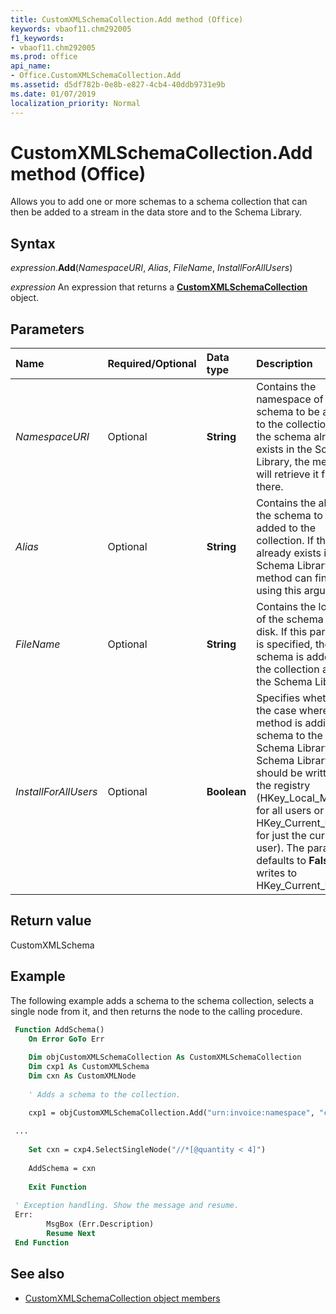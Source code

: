 ```yaml
---
title: CustomXMLSchemaCollection.Add method (Office)
keywords: vbaof11.chm292005
f1_keywords:
- vbaof11.chm292005
ms.prod: office
api_name:
- Office.CustomXMLSchemaCollection.Add
ms.assetid: d5df782b-0e8b-e827-4cb4-40ddb9731e9b
ms.date: 01/07/2019
localization_priority: Normal
---
```



# CustomXMLSchemaCollection.Add method (Office)

Allows you to add one or more schemas to a schema collection that can then be added to a stream in the data store and to the Schema Library. 


## Syntax

_expression_.**Add**(_NamespaceURI_, _Alias_, _FileName_, _InstallForAllUsers_)

_expression_ An expression that returns a **[CustomXMLSchemaCollection](Office.CustomXMLSchemaCollection.md)** object.


## Parameters

|Name|Required/Optional|Data type|Description|
|:-----|:-----|:-----|:-----|
| _NamespaceURI_|Optional|**String**|Contains the namespace of the schema to be added to the collection. If the schema already exists in the Schema Library, the method will retrieve it from there.|
| _Alias_|Optional|**String**|Contains the alias of the schema to be added to the collection. If the alias already exists in the Schema Library, the method can find it using this argument.|
| _FileName_|Optional|**String**|Contains the location of the schema on a disk. If this parameter is specified, the schema is added to the collection and to the Schema Library.|
| _InstallForAllUsers_|Optional|**Boolean**|Specifies whether, in the case where the method is adding the schema to the Schema Library, the Schema Library keys should be written to the registry (HKey_Local_Machine for all users or HKey_Current_User for just the current user). The parameter defaults to **False** and writes to HKey_Current_User.|

## Return value

CustomXMLSchema


## Example

The following example adds a schema to the schema collection, selects a single node from it, and then returns the node to the calling procedure.


```vb
 Function AddSchema() 
    On Error GoTo Err 
 
    Dim objCustomXMLSchemaCollection As CustomXMLSchemaCollection 
    Dim cxp1 As CustomXMLSchema 
    Dim cxn As CustomXMLNode 
 
    ' Adds a schema to the collection.

    cxp1 = objCustomXMLSchemaCollection.Add("urn:invoice:namespace", "coreDefinitions", "wdCore.xsd", True) 
 
 ... 
 
    Set cxn = cxp4.SelectSingleNode("//*[@quantity < 4]") 
 
    AddSchema = cxn 
      
    Exit Function 
                 
 ' Exception handling. Show the message and resume. 
 Err: 
        MsgBox (Err.Description) 
        Resume Next 
 End Function 

```


## See also

- [CustomXMLSchemaCollection object members](overview/library-reference/customxmlschemacollection-members-office.md)

